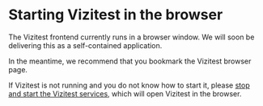 # Starting Vizitest in the browser

The Vizitest frontend currently runs in a browser window. We will soon be delivering this as a self-contained application.

In the meantime, we recommend that you bookmark the Vizitest browser page.

If Vizitest is not running and you do not know how to start it, please [stop and start the Vizitest services](Vizitest-services.md), which will open Vizitest in the browser.
